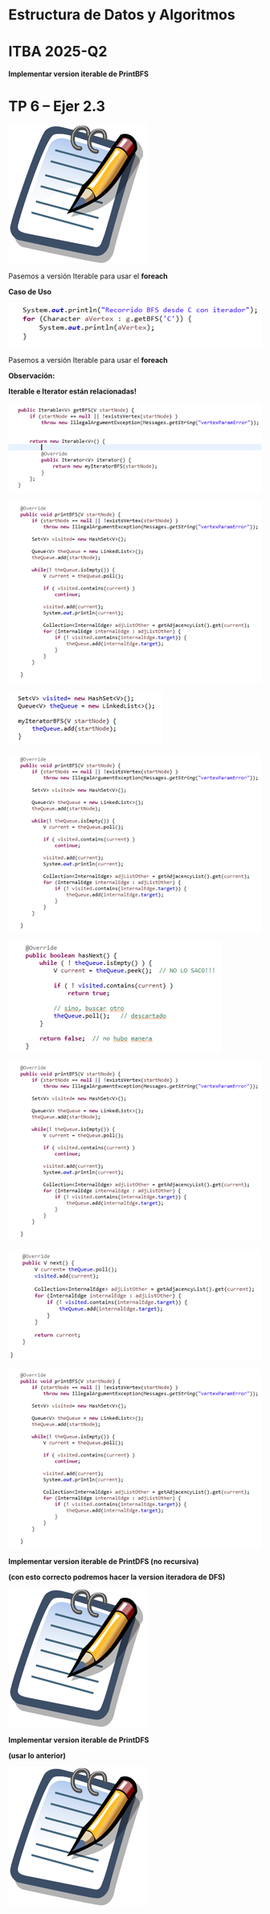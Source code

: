 # Estructura de Datos y Algoritmos

# ITBA     2025-Q2

__Implementar version iterable de PrintBFS__

# TP 6 – Ejer 2.3

![](img/22-B%281%29_0.png)

Pasemos a versión Iterable para usar el  __foreach__

__Caso de Uso__

![](img/22-B%281%29_1.png)

Pasemos a versión Iterable para usar el  __foreach__

__Observación:__

__Iterable e Iterator están relacionadas\!__

![](img/22-B%281%29_2.png)

![](img/22-B%281%29_3.png)

![](img/22-B%281%29_4.png)

![](img/22-B%281%29_5.png)

![](img/22-B%281%29_6.png)

![](img/22-B%281%29_7.png)

![](img/22-B%281%29_8.png)

![](img/22-B%281%29_9.png)

__Implementar version iterable de PrintDFS \(no recursiva\)__

__\(con esto correcto podremos hacer la version iteradora de DFS\)__

![](img/22-B%281%29_10.png)

__Implementar version iterable de PrintDFS__

__\(usar lo anterior\)__

![](img/22-B%281%29_11.png)

